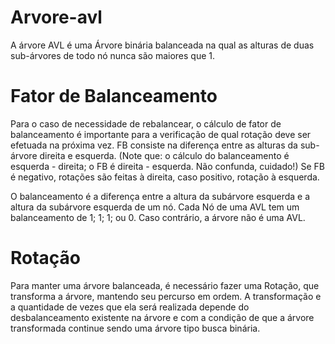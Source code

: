 # Arvore-avl
A árvore AVL é uma Árvore binária balanceada na qual as alturas de duas sub-árvores de todo nó nunca são maiores que 1.

# Fator de Balanceamento
Para o caso de necessidade de rebalancear, o cálculo de fator de balanceamento é importante para a verificação de qual rotação deve ser efetuada na próxima vez.
FB consiste na diferença entre as alturas da sub-árvore direita e esquerda. (Note que: o cálculo do balanceamento é esquerda - direita; o FB é direita - esquerda. Não confunda, cuidado!)
Se FB é negativo, rotações são feitas à direita, caso positivo, rotação à esquerda.

O balanceamento é a diferença entre a altura da subárvore esquerda e a altura da subárvore esquerda de um nó.
Cada Nó de uma AVL tem um balanceamento de 1; 1; 1; ou 0. Caso contrário, a árvore não é uma AVL.

# Rotação
Para manter uma árvore balanceada, é necessário fazer uma Rotação, que transforma a árvore, mantendo seu percurso em ordem.
A transformação e a quantidade de vezes que ela será realizada depende do desbalanceamento existente na árvore e com a condição de que a árvore transformada continue sendo uma árvore tipo busca binária.

